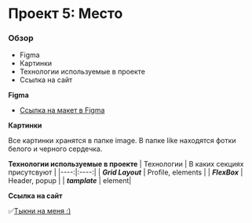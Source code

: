 # Проект 5: Место

### Обзор

* Figma
* Картинки
* Технологии используемые в проекте
* Ссылка на сайт

**Figma**

* [Ссылка на макет в Figma](https://www.figma.com/file/2cn9N9jSkmxD84oJik7xL7/JavaScript.-Sprint-4?node-id=0%3A1)

**Картинки**

Все картинки хранятся в папке image. В папке like находятся фотки белого и черного сердечка.

**Технологии используемые в проекте**
 | Технологии | В каких секциях присутсвуют |
|----:|:----:|
| ***Grid Layout*** | Profile, elements | 
| ***FlexBox*** |  Header, popup |
| ***tamplate*** |  element|

**Ссылка на сайт**

:white_check_mark:[Тыкни на меня :)](https://demid3000.github.io/mesto/)